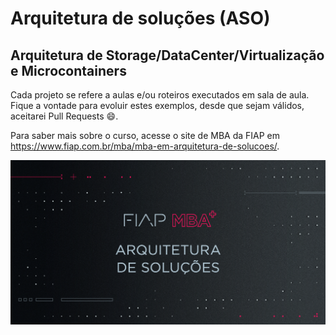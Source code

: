 # Arquitetura de soluções (ASO)

## Arquitetura de Storage/DataCenter/Virtualização e Microcontainers 

Cada projeto se refere a aulas e/ou roteiros executados em sala de aula.
Fique a vontade para evoluir estes exemplos, desde que sejam válidos, aceitarei Pull Requests :smile:.

Para saber mais sobre o curso, acesse o site de MBA da FIAP em https://www.fiap.com.br/mba/mba-em-arquitetura-de-solucoes/.

![FIAP MBA](../img/arq-solucoes.png)
